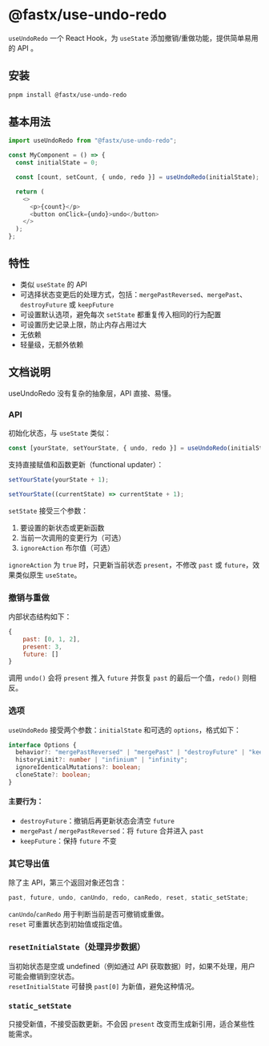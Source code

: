 # @fastx/use-undo-redo

`useUndoRedo` 一个 React Hook，为 `useState` 添加撤销/重做功能，提供简单易用的 API 。

## 安装

```bash
pnpm install @fastx/use-undo-redo
```

## 基本用法

```js
import useUndoRedo from "@fastx/use-undo-redo";

const MyComponent = () => {
  const initialState = 0;

  const [count, setCount, { undo, redo }] = useUndoRedo(initialState);

  return (
    <>
      <p>{count}</p>
      <button onClick={undo}>undo</button>
    </>
  );
};
```

## 特性

- 类似 `useState` 的 API
- 可选择状态变更后的处理方式，包括：`mergePastReversed`、`mergePast`、`destroyFuture` 或 `keepFuture`
- 可设置默认选项，避免每次 `setState` 都重复传入相同的行为配置
- 可设置历史记录上限，防止内存占用过大
- 无依赖
- 轻量级，无额外依赖

## 文档说明

useUndoRedo 没有复杂的抽象层，API 直接、易懂。

### API

初始化状态，与 `useState` 类似：

```js
const [yourState, setYourState, { undo, redo }] = useUndoRedo(initialState);
```

支持直接赋值和函数更新（functional updater）：

```js
setYourState(yourState + 1);
```

```js
setYourState((currentState) => currentState + 1);
```

`setState` 接受三个参数：

1. 要设置的新状态或更新函数
2. 当前一次调用的变更行为（可选）
3. `ignoreAction` 布尔值（可选）

`ignoreAction` 为 `true` 时，只更新当前状态 `present`，不修改 `past` 或 `future`，效果类似原生 `useState`。

### 撤销与重做

内部状态结构如下：

```js
{
    past: [0, 1, 2],
    present: 3,
    future: []
}
```

调用 `undo()` 会将 `present` 推入 `future` 并恢复 `past` 的最后一个值，`redo()` 则相反。

### 选项

`useUndoRedo` 接受两个参数：`initialState` 和可选的 `options`，格式如下：

```ts
interface Options {
  behavior?: "mergePastReversed" | "mergePast" | "destroyFuture" | "keepFuture";
  historyLimit?: number | "infinium" | "infinity";
  ignoreIdenticalMutations?: boolean;
  cloneState?: boolean;
}
```

#### 主要行为：

- `destroyFuture`：撤销后再更新状态会清空 `future`
- `mergePast` / `mergePastReversed`：将 `future` 合并进入 `past`
- `keepFuture`：保持 `future` 不变

### 其它导出值

除了主 API，第三个返回对象还包含：

```js
past, future, undo, canUndo, redo, canRedo, reset, static_setState;
```

`canUndo`/`canRedo` 用于判断当前是否可撤销或重做。  
`reset` 可重置状态到初始值或指定值。

### `resetInitialState`（处理异步数据）

当初始状态是空或 undefined（例如通过 API 获取数据）时，如果不处理，用户可能会撤销到空状态。  
`resetInitialState` 可替换 `past[0]` 为新值，避免这种情况。

### `static_setState`

只接受新值，不接受函数更新。不会因 `present` 改变而生成新引用，适合某些性能需求。


